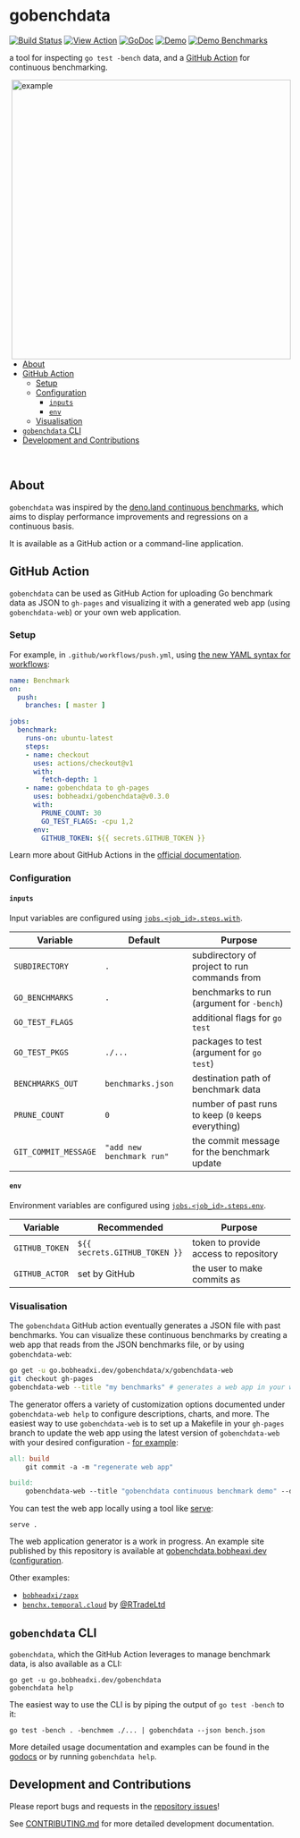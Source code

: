 
# gobenchdata

[![Build Status](https://dev.azure.com/bobheadxi/bobheadxi/_apis/build/status/bobheadxi.gobenchdata?branchName=master)](https://dev.azure.com/bobheadxi/bobheadxi/_build/latest?definitionId=7&branchName=master)
[![View Action](https://img.shields.io/badge/view-github%20action-yellow.svg)](https://bobheadxi.dev/r/gobenchdata)
[![GoDoc](https://img.shields.io/badge/go.pkg.dev-reference-5272B4)](https://pkg.go.dev/go.bobheadxi.dev/gobenchdata)
[![Demo](https://img.shields.io/website/https/gobenchdata.bobheadxi.dev.svg?down_color=grey&down_message=offline&label=demo&up_message=live)](https://gobenchdata.bobheadxi.dev/)
[![Demo Benchmarks](https://github.com/bobheadxi/gobenchdata/workflows/gobenchdata%20demo/badge.svg)](https://github.com/bobheadxi/gobenchdata/blob/master/.github/workflows/push.yml)

a tool for inspecting `go test -bench` data, and a
[GitHub Action](https://github.com/features/actions) for continuous benchmarking.

<a href="https://gobenchdata.bobheadxi.dev/" target="_blank">
  <img align="right" width="500" src="./.static/demo-chart.png" alt="example">
</a>

* [About](#about)
* [GitHub Action](#github-action)
  * [Setup](#setup)
  * [Configuration](#configuration)
    * [`inputs`](#inputs)
    * [`env`](#env)
  * [Visualisation](#visualisation)
* [`gobenchdata` CLI](#gobenchdata-cli)
* [Development and Contributions](#development-and-contributions)

<br />

## About

`gobenchdata` was inspired by the [deno.land continuous benchmarks](https://deno.land/benchmarks.html),
which aims to display performance improvements and regressions on a continuous basis.

It is available as a GitHub action or a command-line application.

## GitHub Action

`gobenchdata` can be used as GitHub Action for uploading Go benchmark data as
JSON to `gh-pages` and visualizing it with a generated web app (using `gobenchdata-web`)
or your own web application.

### Setup

For example, in `.github/workflows/push.yml`, using [the new YAML syntax for workflows](https://help.github.com/en/articles/workflow-syntax-for-github-actions):

```yml
name: Benchmark
on:
  push:
    branches: [ master ]

jobs:
  benchmark:
    runs-on: ubuntu-latest
    steps:
    - name: checkout
      uses: actions/checkout@v1
      with:
        fetch-depth: 1
    - name: gobenchdata to gh-pages
      uses: bobheadxi/gobenchdata@v0.3.0
      with:
        PRUNE_COUNT: 30
        GO_TEST_FLAGS: -cpu 1,2
      env:
        GITHUB_TOKEN: ${{ secrets.GITHUB_TOKEN }}
```

Learn more about GitHub Actions in the [official documentation](https://github.com/features/actions).

### Configuration

#### `inputs`

Input variables are configured using
[`jobs.<job_id>.steps.with`](https://help.github.com/en/articles/workflow-syntax-for-github-actions#jobsjob_idstepswith).

| Variable             | Default                   | Purpose
| -------------------- | ------------------------- | -------
| `SUBDIRECTORY`       | `.`                       | subdirectory of project to run commands from
| `GO_BENCHMARKS`      | `.`                       | benchmarks to run (argument for `-bench`)
| `GO_TEST_FLAGS`      |                           | additional flags for `go test`
| `GO_TEST_PKGS`       | `./...`                   | packages to test (argument for `go test`)
| `BENCHMARKS_OUT`     | `benchmarks.json`         | destination path of benchmark data
| `PRUNE_COUNT`        | `0`                       | number of past runs to keep (`0` keeps everything)
| `GIT_COMMIT_MESSAGE` | `"add new benchmark run"` | the commit message for the benchmark update

#### `env`

Environment variables are configured using
[`jobs.<job_id>.steps.env`](https://help.github.com/en/articles/workflow-syntax-for-github-actions#jobsjob_idstepsenv).

| Variable             | Recommended                   | Purpose
| -------------------- | ----------------------------- | -------
| `GITHUB_TOKEN`       | `${{ secrets.GITHUB_TOKEN }}` | token to provide access to repository
| `GITHUB_ACTOR`       | set by GitHub                 | the user to make commits as

### Visualisation

The `gobenchdata` GitHub action eventually generates a JSON file with past benchmarks.
You can visualize these continuous benchmarks by creating a web app that reads
from the JSON benchmarks file, or by using `gobenchdata-web`:

```sh
go get -u go.bobheadxi.dev/gobenchdata/x/gobenchdata-web
git checkout gh-pages
gobenchdata-web --title "my benchmarks" # generates a web app in your working directory
```

The generator offers a variety of customization options documented under
`gobenchdata-web help` to configure descriptions, charts, and more. The easiest
way to use `gobenchdata-web` is to set up a Makefile in your `gh-pages` branch
to update the web app using the latest version of `gobenchdata-web` with your
desired configuration - [for example](https://github.com/bobheadxi/gobenchdata/blob/gh-pages/Makefile):

```makefile
all: build
	git commit -a -m "regenerate web app"

build:
	gobenchdata-web --title "gobenchdata continuous benchmark demo" --desc "This is a demo for gobenchdata"
```

You can test the web app locally using a tool like [serve](https://www.npmjs.com/package/serve):

```
serve .
```

The web application generator is a work in progress. An example site published
by this repository is available at [gobenchdata.bobheaxi.dev](https://gobenchdata.bobheadxi.dev/)
([configuration](https://github.com/angeleneleow/gobenchdata/blob/master/.github/workflows/push.yml).

Other examples:

* [`bobheadxi/zapx`](https://zapx.bobheadxi.dev/benchmarks/)
* [`benchx.temporal.cloud`](https://benchx.temporal.cloud/) by [@RTradeLtd](https://github.com/RTradeLtd/)

## `gobenchdata` CLI

`gobenchdata`, which the GitHub Action leverages to manage benchmark data,
is also available as a CLI:

```
go get -u go.bobheadxi.dev/gobenchdata
gobenchdata help
```

The easiest way to use the CLI is by piping the output of `go test -bench` to
it:

```
go test -bench . -benchmem ./... | gobenchdata --json bench.json
```

More detailed usage documentation and examples can be found in the
[godocs](https://godoc.org/go.bobheadxi.dev/gobenchdata) or by running
`gobenchdata help`.

## Development and Contributions

Please report bugs and requests in the [repository issues](https://go.bobheadxi.dev/gobenchdata)!

See [CONTRIBUTING.md](./CONTRIBUTING.md) for more detailed development documentation.
